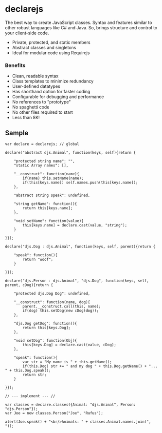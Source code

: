 # declarejs
The best way to create JavaScript classes.  Syntax and features similar to other robust languages like C# and Java. So, brings structure and control to your client-side code.

- Private, protected, and static members
- Abstract classes and singletons
- Ideal for modular code using Requirejs

### Benefits
- Clean, readable syntax
- Class templates to minimize redundancy
- User-defined datatypes
- Has shorthand option for faster coding
- Configurable for debugging and performance
- No references to "prototype"
- No spaghetti code
- No other files required to start
- Less than 8K!


## Sample
```
var declare = declarejs; // global

declare("abstract djs.Animal", function(keys, self){return {

	"protected string name": "",
	"static Array names": [],

	"__construct": function(name){
		if(name) this.setName(name);
		if(this[keys.name]) self.names.push(this[keys.name]);
	},
	
	"abstract string speak": undefined,

	"string getName": function(){
		return this[keys.name];
	},
	
	"void setName": function(value){
		this[keys.name] = declare.cast(value, "string");
	}
	
}});

declare("djs.Dog : djs.Animal", function(keys, self, parent){return {

	"speak": function(){
		return "woof";
	}

}});

declare("djs.Person : djs.Animal", "djs.Dog", function(keys, self, parent, cDog){return {

	"protected djs.Dog Dog": undefined,

	"__construct": function(name, dog){
		parent.__construct.call(this, name);
		if(dog) this.setDog(new cDog(dog));
	},

	"djs.Dog getDog": function(){
		return this[keys.Dog];
	},

	"void setDog": function(Obj){
		this[keys.Dog] = declare.cast(value, cDog);
	},

	"speak": function(){
		var str = "My name is " + this.getName();
		if(this.Dog) str += " and my dog " + this.Dog.getName() + "... " + this.Dog.speak();
		return str;
	}

}});

// --- implement --- //

var classes = declare.classes({Animal: "djs.Animal", Person: "djs.Person"});
var Joe = new classes.Person("Joe", "Rufus");

alert(Joe.speak() + "<br/>Animals: " + classes.Animal.names.join(", "));
```
